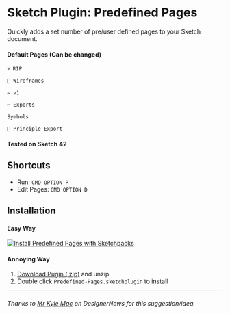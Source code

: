 # Sketch Plugin: Predefined Pages

Quickly adds a set number of pre/user defined pages to your Sketch document.

#### Default Pages (Can be changed)
```
💀 RIP

🚧 Wireframes

✏️️ v1

✂️️ Exports

Symbols

🌈 Principle Export
```

#### Tested on Sketch 42


## Shortcuts
* Run: `CMD OPTION P`
* Edit Pages: `CMD OPTION D`

## Installation
#### Easy Way
[![Install Predefined Pages with Sketchpacks](http://sketchpacks-com.s3.amazonaws.com/assets/badges/sketchpacks-badge-install.png "Install Predefined Pages with Sketchpacks")](https://sketchpacks.com/ryanjohnson-me/Sketch-Predefined-Pages/install)

#### Annoying Way
1. <a href="https://github.com/ryanjohnson-me/Sketch-Predefined-Pages/archive/master.zip">Download Pugin (.zip)</a> and unzip
2. Double click `Predefined-Pages.sketchplugin` to install

---

###### Thanks to <a href="https://www.designernews.co/stories/80952-sketch-plugin-idea-custom-named-pages-on-new-document?utm_source=twitter&utm_medium=social&utm_campaign=designernewsbot">Mr Kyle Mac</a> on DesignerNews for this suggestion/idea. 
